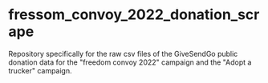 # fressom_convoy_2022_donation_scrape
Repository specifically for the raw csv files of the GiveSendGo public donation data for the "freedom convoy 2022" campaign and the "Adopt a trucker" campaign. 
